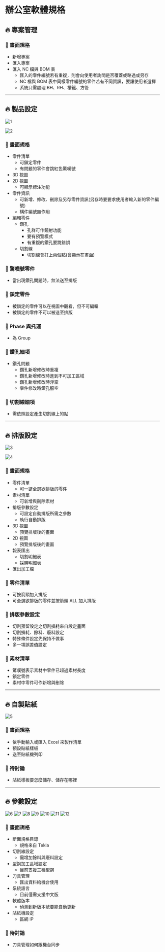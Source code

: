 # 辦公室軟體規格

## 🔥 專案管理

### 🔶 畫面規格

- 新增專案
- 匯入專案
- 匯入 NC 檔與 BOM 表
  - 匯入的零件編號若有重複，則會向使用者詢問是否覆蓋或略過或另存
  - NC 檔與 BOM 表中同樣零件編號的零件若有不同資訊，要讓使用者選擇
  - 系統只需處理 BH、RH、槽鐵、方管

---

## 🔥 製品設定

![1](./images/1.jpeg)

![2](./images/2.jpeg)

### 🔶 畫面規格

- 零件清單
  - 可鎖定零件
  - 有問題的零件會跳紅色驚嘆號
- 3D 視圖
- 2D 視圖
  - 可顯示標注功能
- 零件資訊
  - 可新增、修改、刪除及另存零件資訊(另存時要要求使用者輸入新的零件編號)
  - 構件編號無作用
- 編輯零件
  - 鑽孔
    - 孔群可作鏡射功能
    - 要有預覽模式
    - 有重複的鑽孔要跳錯誤
  - 切割線
    - 切割線會打上兩個點(會顯示在畫面)

### 🔶 驚嘆號零件

- 當出現鑽孔問題時，無法送至排版

### 🔶 鎖定零件

- 被鎖定的零件可以在視圖中觀看，但不可編輯
- 被鎖定的零件不可以被送至排版

### 🔶 Phase 與托運

- 為 Group

### 🔶 鑽孔細項

- 鑽孔問題
  - 鑽孔新增修改時重複
  - 鑽孔新增修改時進到不可加工區域
  - 鑽孔新增修改時浮空
  - 零件修改時鑽孔服空

### 🔶 切割線細項

- 需依照設定產生切割線上的點

---

## 🔥 排版設定

![3](./images/3.jpeg)

![4](./images/4.jpeg)

### 🔶 畫面規格

- 零件清單
  - 可一鍵全選欲排版的零件
- 素材清單
  - 可新增與刪除素材
- 排版參數設定
  - 可設定自動排版所需之參數
  - 執行自動排版
- 3D 視圖
  - 預覽排版後的畫面
- 2D 視圖
  - 預覽排版後的畫面
- 報表匯出
  - 切割明細表
  - 採購明細表
- 匯出加工檔

### 🔶 零件清單

- 可按箭頭加入排版
- 可全選欲排版的零件並按箭頭 ALL 加入排版

### 🔶 排版參數設定

- 切割預留設定之切割損耗來自設定畫面
- 切割損耗、餘料、廢料設定
- 特殊條件設定先保持不做事
- 多一項誤差值設定

### 🔶 素材清單

- 驚嘆號表示素材中零件已超過素材長度
- 鎖定零件
- 素材中零件可作新增與刪除

---

## 🔥 自製貼紙

![5](./images/5.jpeg)

### 🔶 畫面規格

- 依手動輸入或匯入 Excel 來製作清單
- 預設貼紙樣板
- 送至貼紙機列印

### 🔶 待討論

- 貼紙樣板要怎麼儲存、儲存在哪裡

---

## 🔥 參數設定

![6](./images/6.jpeg)
![7](./images/7.jpeg)
![8](./images/8.jpeg)
![9](./images/9.jpeg)
![10](./images/10.jpeg)
![11](./images/11.jpeg)
![12](./images/12.jpeg)

### 🔶 畫面規格

- 斷面規格目錄
  - 規格來自 Tekla
- 切割線設定
  - 需增加餘料與廢料設定
- 型鋼加工區域設定
  - 目前支援三種型鋼
- 刀具管理
  - 匯出資料給機台使用
- 系統語言
  - 目前僅需支援中文版
- 軟體版本
  - 偵測到新版本號要能自動更新
- 貼紙機設定
  - 區網 IP

### 🔶 待討論

- 刀具管理如何跟機台同步

